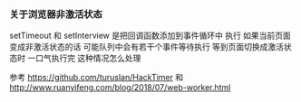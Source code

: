 ### 关于浏览器非激活状态

setTimeout 和 setInterview 是把回调函数添加到事件循环中 执行 如果当前页面 变成非激活状态的话 可能队列中会有若干个事件等待执行 等到页面切换成激活状态时 一口气执行完 这种情况怎么处理

参考 https://github.com/turuslan/HackTimer 和 http://www.ruanyifeng.com/blog/2018/07/web-worker.html
